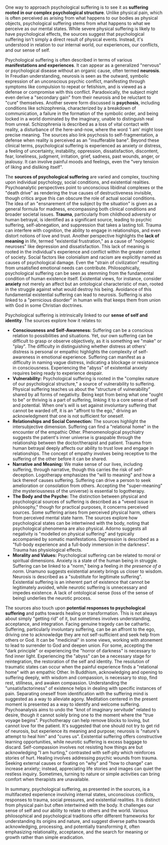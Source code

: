 One way to approach psychological suffering is to see it as **suffering rooted in our complex psychological structure**. Unlike physical pain, which is often perceived as arising from what happens to our bodies as physical objects, psychological suffering stems from what happens to what we perceive as our mental states. While severe physical suffering is likely to have psychological effects, the sources suggest that psychological suffering isn't simply a direct result of physical events. Instead, it's understood in relation to our internal world, our experiences, our conflicts, and our sense of self.

Psychological suffering is often described in terms of various **manifestations and experiences**. It can appear as a generalized "nervous" or psychological disease without an organic cause, often termed **neurosis**. In Freudian understanding, neurosis is seen as the outward, symbolic expression of an unconscious psychic conflict, manifesting through symptoms like compulsion to repeat or fetishism, and is viewed as a defense or compromise with this conflict. Paradoxically, the subject might even derive a "secondary gain" from their neurosis and be reluctant to "cure" themselves. Another severe form discussed is **psychosis**, including conditions like schizophrenia, characterized by a breakdown of communication, a failure in the formation of the symbolic order, and being locked in a world dominated by the imaginary, unable to distinguish real from unreal. Schizophrenia is described as a loss of vital contact with reality, a disturbance of the here-and-now, where the word 'I am' might lose precise meaning. The sources also link psychosis to self-fragmentation, a defense when reality is perceived as an "insufferable bane". Beyond these clinical terms, psychological suffering is experienced as anxiety or distress, a feeling of uncertainty, instability, oppression, dissatisfaction, discontent, fear, loneliness, judgment, irritation, grief, sadness, past wounds, anger, or jealousy. It can involve painful moods and feelings, even the "very tension of liking and disliking itself".

The **sources of psychological suffering** are varied and complex, touching upon individual psychology, social conditions, and existential realities. Psychoanalytic perspectives point to unconscious libidinal complexes or the "death drive" as rendering the true causes of destructiveness invisible, though critics argue this can obscure the role of actual social conditions. The idea of an "ensnarement of the subject by the situation" is given as a general formula for madness, encompassing both clinical conditions and broader societal issues. **Trauma**, particularly from childhood adversity or human betrayal, is identified as a significant source, leading to psychic suffering, self-abnegation, and suppression that takes a lasting toll. Trauma can interfere with cognition, the ability to engage in relationships, and even distort notions of love and trust. Another perspective highlights the **lack of meaning** in life, termed "existential frustration," as a cause of "noögenic neuroses" like depression and dissatisfaction. This lack of meaning is rooted in the individual's experience and conflict within the greater context of society. Social factors like colonialism and racism are explicitly named as causes of psychological damage. Even the "strain of civilization" resulting from unsatisfied emotional needs can contribute. Philosophically, psychological suffering can be seen as stemming from the fundamental condition of human existence itself. Existential views, for instance, consider **anxiety** not merely an affect but an ontological characteristic of man, rooted in the struggle against what would destroy his being. Avoidance of this fundamental existential suffering can lead to neurosis. Suffering is also linked to a "pernicious disorder" in human wills that keeps them from union with God in some Christian doctrines.

Psychological suffering is intrinsically linked to our **sense of self and identity**. The sources explore how it relates to:

- **Consciousness and Self-Awareness:** Suffering can be a conscious relation to possibilities and situations. Yet, our own suffering can be difficult to grasp or observe objectively, as it is something we "make" or "play". The difficulty in distinguishing whether distress at others' distress is personal or empathic highlights the complexity of self-awareness in emotional experience. Suffering can manifest as a difficulty in naming vague distress, indicating a blockage or resistance in consciousness. Experiencing the "abyss" of existential anxiety requires being ready to experience despair.
- **Vulnerability:** Psychological suffering is rooted in the "complex nature of our psychological structure," a source of vulnerability to suffering. Physical suffering teaches us about the "structure of vulnerability" shared by all forms of negativity. Being kept from being what one "ought to be" or thriving is a part of suffering, linking it to a core sense of self and potential. When one's will is set against involuntary suffering that cannot be warded off, it is an "affront to the ego," driving an acknowledgment that one is not sufficient for oneself.
- **Relationships and Social Connection:** The sources highlight the intersubjective dimension. Suffering can find a "relational home" in the encounter of the empathic Other. Phenomenological psychiatry suggests the patient's inner universe is graspable through the relationship between the doctor/therapist and patient. Trauma from human betrayal deeply affects our ability to trust love and engage in relationships. The concept of empathy involves being receptive to the suffering of the other before it can be shared.
- **Narrative and Meaning:** We make sense of our lives, including suffering, through narrative, though this carries the risk of self-deception. Logotherapy emphasizes the "will to meaning" and how a lack thereof causes suffering. Suffering can drive a person to seek amelioration or consolation from others. Accepting the "super-meaning" (the mysteriousness of the universe) is essential to logotherapy.
- **The Body and the Psyche:** The distinction between physical and psychological sources of suffering is described as a "vexed issue in philosophy," though for practical purposes, it concerns perceived sources. Some suffering arises from perceived physical harm, others from perceived mental state harm. The sources explore how psychological states can be intertwined with the body, noting that psychological phenomena are also physical. Adorno suggests all negativity is "modelled on physical suffering" and typically accompanied by somatic manifestations. Depression is described as a "full-body experience and a full-body immersion in the darkness". Trauma has physiological effects.
- **Morality and Values:** Psychological suffering can be related to moral or spiritual dimensions. Anxiety is a state of the human being in struggle. Suffering can be linked to a "norm," being a feeling _in the presence of a norm_. Unamuno suggests existential anxiety brings us closer to wisdom. Neurosis is described as a "substitute for legitimate suffering". Existential suffering is an inherent part of existence that cannot be legitimately avoided, while neurotic suffering is unnecessary and impedes existence. A lack of ontological sense (loss of the sense of being) underlies the neurotic process.

The sources also touch upon **potential responses to psychological suffering** and paths towards healing or transformation. This is not always about simply "getting rid" of it, but sometimes involves understanding, acceptance, and integration. Facing genuine tragedy can be cathartic. Suffering, particularly involuntary suffering, can be an affront to the ego, driving one to acknowledge they are not self-sufficient and seek help from others or God. It can be "medicinal" in some views, working with atonement to lead to surrender to God and deepen union. For some, accepting the "dark principle" or experiencing the "horror of darkness" is necessary to find inner light. Experiencing the "abyss" can be a necessary stage for reintegration, the restoration of the self and identity. The resolution of traumatic states can occur when the painful experience finds a "relational home" with an empathic Other. In Buddhism, acknowledging and opening to suffering deeply, with wisdom and compassion, is necessary to stop, find rest, stillness, and awaken compassion. Understanding the "unsatisfactoriness" of existence helps in dealing with specific instances of pain. Separating oneself from identification with the suffering mind is suggested as a way to alleviate agony. Meditation centered in the present moment is presented as a way to identify and welcome suffering. Psychoanalysis aims to undo the "knot of imaginary servitude" related to desire, though it cannot solely bring one to the moment where the "true voyage begins". Psychotherapy can help remove blocks to loving, but cannot love for the patient. It's suggested that one should not try to get rid of neurosis, but experience its meaning and purpose; neurosis is "nature's attempt to heal him" and "cures us". Existential suffering offers constructive learning opportunities, while neurotic suffering is excess baggage to discard. Self-compassion involves not resisting how things are but acknowledging "I am hurting," contrasted with self-pity which reinforces stories of hurt. Healing involves addressing psychic wounds from trauma. Seeking external causes or fixating on "why" and "how to change" can increase anxiety; instead, appreciating life stories and images can quiet the restless inquiry. Sometimes, turning to nature or simple activities can bring comfort when therapists are unavailable.

In summary, psychological suffering, as presented in the sources, is a multifaceted experience involving internal states, unconscious conflicts, responses to trauma, social pressures, and existential realities. It is distinct from physical pain but often intertwined with the body. It challenges our sense of self and our ability to relate to others and the world. Various philosophical and psychological traditions offer different frameworks for understanding its origins and nature, and suggest diverse paths towards acknowledging, processing, and potentially transforming it, often emphasizing relationality, acceptance, and the search for meaning or growth rather than simple eradication.